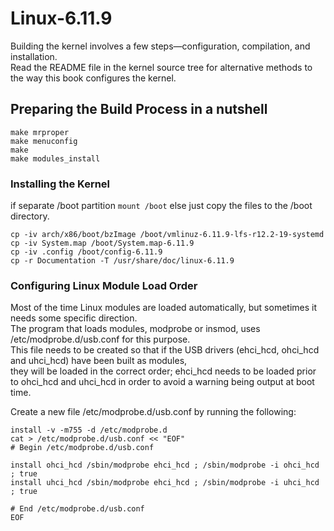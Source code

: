 #       Linux-6.11.9

Building the kernel involves a few steps—configuration, compilation, and installation.<br>
Read the README file in the kernel source tree for alternative methods to the way this book configures the kernel.<br>

##   Preparing the Build Process in a nutshell

```
make mrproper
make menuconfig
make
make modules_install
```

### Installing the Kernel

  if separate /boot partition `mount /boot` else just copy the files to the /boot directory.
  
```    
cp -iv arch/x86/boot/bzImage /boot/vmlinuz-6.11.9-lfs-r12.2-19-systemd
cp -iv System.map /boot/System.map-6.11.9
cp -iv .config /boot/config-6.11.9
cp -r Documentation -T /usr/share/doc/linux-6.11.9
```

### Configuring Linux Module Load Order

Most of the time Linux modules are loaded automatically, but sometimes it needs some specific direction.<br>
The program that loads modules, modprobe or insmod, uses /etc/modprobe.d/usb.conf for this purpose.<br>
This file needs to be created so that if the USB drivers (ehci_hcd, ohci_hcd and uhci_hcd) have been built as modules,<br>
they will be loaded in the correct order; ehci_hcd needs to be loaded prior to ohci_hcd and uhci_hcd in order to avoid a warning being output at boot time.

Create a new file /etc/modprobe.d/usb.conf by running the following:
```
install -v -m755 -d /etc/modprobe.d
cat > /etc/modprobe.d/usb.conf << "EOF"
# Begin /etc/modprobe.d/usb.conf

install ohci_hcd /sbin/modprobe ehci_hcd ; /sbin/modprobe -i ohci_hcd ; true
install uhci_hcd /sbin/modprobe ehci_hcd ; /sbin/modprobe -i uhci_hcd ; true

# End /etc/modprobe.d/usb.conf
EOF
```
